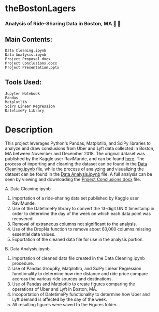 # theBostonLagers
### Analysis of Ride-Sharing Data in Boston, MA 🚕 🚷


## Main Contents:
    Data Cleaning.ipynb
    Data Analysis.ipynb
    Project Proposal.docx
    Project Conclusions.docx
    Project Presentation.pptx

## Tools Used:
    Jupyter Notebook
    Pandas
    Matplotlib
    SciPy Linear Regression
    DatetimePy Library

# Description

This project leverages Python's Pandas, Matplotlib, and SciPy libraries to analyze and draw conslusions from Uber and Lyft data collected in Boston, MA between November and December 2018. The original dataset was published by the Kaggle user RaviMunde, and can be found [here](https://www.kaggle.com/ravi72munde/uber-lyft-cab-prices). The process of importing and cleaning the dataset can be found in the [Data Cleaning.ipynb](https://github.com/blhawkins/theBostonLagers/blob/master/Data%20Cleaning.ipynb) file, while the process of analyzing and visualizing the dataset can be found in the [Data Analysis.ipynb](https://github.com/blhawkins/theBostonLagers/blob/master/Data%20Analysis.ipynb) file. A full analysis can be seen by viewing and downloading the [Project Conclusions.docx](https://github.com/blhawkins/theBostonLagers/blob/master/Project%20Conclusions.docx) file.

A. Data Cleaning.ipynb
    
1. Importation of a ride-sharing data set published by Kaggle user RaviMunde.
2. Use of the DatetimePy library to convert the 13-digit UNIX timestamp in order to determine the day of the week on which each data point was recovered.
3. Removal of extraneous columns not significant to the analysis.
4. Use of the DropNa function to remove about 60,000 columns missing essential data values.
5. Exportation of the cleaned data file for use in the analysis portion.

B. Data Analysis.ipynb

1. Importation of cleaned data file created in the Data Cleaning.ipynb procedure.
2. Use of Pandas GroupBy, Matplotlib, and SciPy Linear Regression functionality to determine how ride distance and ride price compare accross the various ride sources and destinations.
3. Use of Pandas and Matplotlib to create figures comparing the operations of Uber and Lyft in Boston, MA.
4. Incoportation of DatetimePy functionality to determine how Uber and Lyft demand is affected by the day of the week.
5. All resulting figures were saved to the Figures folder.
